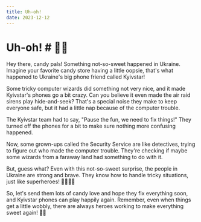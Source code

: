 ```yaml
---
title: Uh-oh!
date: 2023-12-12
---
```

# Uh-oh! # 🍭🔐

Hey there, candy pals! Something not-so-sweet happened in Ukraine. Imagine your favorite candy store having a little oopsie, that's what happened to Ukraine's big phone friend called Kyivstar!

Some tricky computer wizards did something not very nice, and it made Kyivstar's phones go a bit crazy. Can you believe it even made the air raid sirens play hide-and-seek? That's a special noise they make to keep everyone safe, but it had a little nap because of the computer trouble.

The Kyivstar team had to say, "Pause the fun, we need to fix things!" They turned off the phones for a bit to make sure nothing more confusing happened.

Now, some grown-ups called the Security Service are like detectives, trying to figure out who made the computer trouble. They're checking if maybe some wizards from a faraway land had something to do with it.

But, guess what? Even with this not-so-sweet surprise, the people in Ukraine are strong and brave. They know how to handle tricky situations, just like superheroes! 🦸‍♂️🦸‍♀️

So, let's send them lots of candy love and hope they fix everything soon, and Kyivstar phones can play happily again. Remember, even when things get a little wobbly, there are always heroes working to make everything sweet again! 🌈🍬





